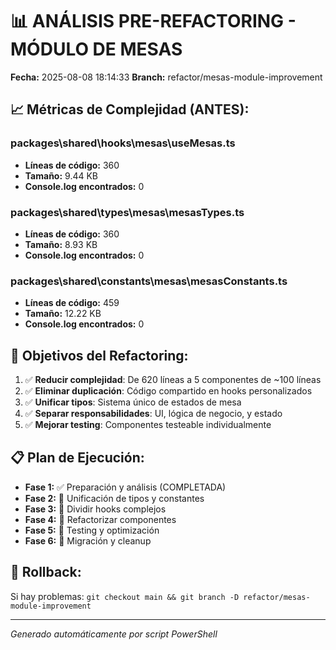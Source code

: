# 📊 ANÁLISIS PRE-REFACTORING - MÓDULO DE MESAS
**Fecha:** 2025-08-08 18:14:33
**Branch:** refactor/mesas-module-improvement

## 📈 Métricas de Complejidad (ANTES):

### packages\shared\hooks\mesas\useMesas.ts
- **Líneas de código:** 360
- **Tamaño:** 9.44 KB
- **Console.log encontrados:** 0
### packages\shared\types\mesas\mesasTypes.ts
- **Líneas de código:** 360
- **Tamaño:** 8.93 KB
- **Console.log encontrados:** 0
### packages\shared\constants\mesas\mesasConstants.ts
- **Líneas de código:** 459
- **Tamaño:** 12.22 KB
- **Console.log encontrados:** 0
## 🎯 Objetivos del Refactoring:

1. ✅ **Reducir complejidad**: De 620 líneas a 5 componentes de ~100 líneas
2. ✅ **Eliminar duplicación**: Código compartido en hooks personalizados  
3. ✅ **Unificar tipos**: Sistema único de estados de mesa
4. ✅ **Separar responsabilidades**: UI, lógica de negocio, y estado
5. ✅ **Mejorar testing**: Componentes testeable individualmente

## 📋 Plan de Ejecución:

- **Fase 1:** ✅ Preparación y análisis (COMPLETADA)
- **Fase 2:** 🔄 Unificación de tipos y constantes
- **Fase 3:** 🔄 Dividir hooks complejos  
- **Fase 4:** 🔄 Refactorizar componentes
- **Fase 5:** 🔄 Testing y optimización
- **Fase 6:** 🔄 Migración y cleanup

## 🚨 Rollback:
Si hay problemas: `git checkout main && git branch -D refactor/mesas-module-improvement`

---
*Generado automáticamente por script PowerShell*
